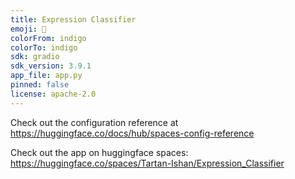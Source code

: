 ```yaml
---
title: Expression Classifier
emoji: 🐨
colorFrom: indigo
colorTo: indigo
sdk: gradio
sdk_version: 3.9.1
app_file: app.py
pinned: false
license: apache-2.0
---
```


Check out the configuration reference at https://huggingface.co/docs/hub/spaces-config-reference

Check out the app on huggingface spaces: https://huggingface.co/spaces/Tartan-Ishan/Expression_Classifier
